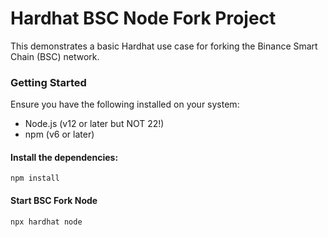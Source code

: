 # Hardhat BSC Node Fork Project
This demonstrates a basic Hardhat use case for forking the Binance Smart Chain (BSC) network. 

### Getting Started
Ensure you have the following installed on your system:
- Node.js (v12 or later but NOT 22!)
- npm (v6 or later)


#### Install the dependencies:
```shell
npm install
```

#### Start BSC Fork Node
```shell
npx hardhat node
```
